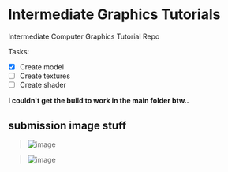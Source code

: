 # Intermediate Graphics Tutorials
 Intermediate Computer Graphics Tutorial Repo

 Tasks:
- [X] Create model
- [ ] Create textures
- [ ] Create shader

**I couldn't get the build to work in the main folder btw..**

## submission image stuff

> ![image](https://user-images.githubusercontent.com/94996976/214636605-d0127238-7e2b-4d06-bec5-86425f5e875a.png)

> ![image](https://user-images.githubusercontent.com/94996976/214636801-68713fa7-9f48-47b3-9246-793d8475f4bf.png)



